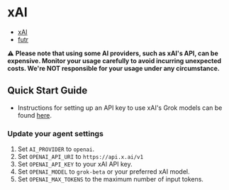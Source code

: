 # xAI

- [xAI](https://docs.x.ai/docs)
- [futr](https://github.com/pmcvay1003/futr)

⚠️ **Please note that using some AI providers, such as xAI's API, can be expensive. Monitor your usage carefully to avoid incurring unexpected costs. We're NOT responsible for your usage under any circumstance.**

## Quick Start Guide

- Instructions for setting up an API key to use xAI's Grok models can be found [here](https://docs.x.ai/docs#getting-started).

### Update your agent settings

1. Set `AI_PROVIDER` to `openai`.
2. Set `OPENAI_API_URI` to `https://api.x.ai/v1`
3. Set `OPENAI_API_KEY` to your xAI API key.
4. Set `OPENAI_MODEL` to `grok-beta` or your preferred xAI model.
5. Set `OPENAI_MAX_TOKENS` to the maximum number of input tokens.
